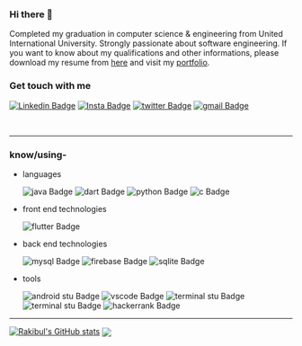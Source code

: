 ### Hi there 👋

Completed my graduation in computer science & engineering from United International University. Strongly passionate about software engineering. If you want to know about my qualifications and other informations, please download my resume from [here](https://drive.google.com/drive/folders/11CBADlaI-XRwVrPcwRNIt_NYBxaxIRjN) and visit my [portfolio](https://rakibul25.github.io/Rakibul25-portfolio/#/).


### Get touch with me

[![Linkedin Badge](https://img.shields.io/badge/-Rakibul%20Islam-blue?style=flat-square&logo=Linkedin&logoColor=white&link=https://www.linkedin.com/in/rakibul-islam-9078b1187/)](https://www.linkedin.com/in/rakibul-islam-9078b1187/)
[![Insta Badge](https://img.shields.io/badge/-rakibul_%20Islam25_-white?style=flat-square&logo=Instagram&logoColor=#405DE6&link=https://www.instagram.com/rakibul_islam_25/)](https://www.instagram.com/rakibul_islam_25/)
[![twitter Badge](https://img.shields.io/badge/-rakibul_%20Islam-white?style=flat-square&logo=twitter&logoColor=#405DE6&link=https://twitter.com/Rakibul14092789)](https://twitter.com/Rakibul14092789)
[![gmail Badge](https://img.shields.io/badge/-mdrakib.mri93@gmail.com-white?style=flat-square&logo=gmail&logoColor=#405DE6&link=mailto:mdrakib.mri93@gmail.com)](mailto:mdrakib.mri93@gmail.com)

<br />
<hr>

### know/using-

- languages

    ![java Badge](https://img.shields.io/badge/-Java-white?style=flat-square&logo=java&logoColor=green)
    ![dart Badge](https://img.shields.io/badge/-Dart-white?style=flat-square&logo=dart&logoColor=blue)
    ![python Badge](https://img.shields.io/badge/-Python-white?style=flat-square&logo=python&logoColor=FFD43B)
    ![c Badge](https://img.shields.io/badge/-C%20-white?style=flat-square&logo=c)


- front end technologies

    ![flutter Badge](https://img.shields.io/badge/-Flutter-white?style=flat-square&logo=flutter&logoColor=blue)


- back end technologies

    ![mysql Badge](https://img.shields.io/badge/-MySQL%20-white?style=flat-square&logo=mysql)
    ![firebase Badge](https://img.shields.io/badge/-Firebase-white?style=flat-square&logo=firebase&logoColor=yellow)
    ![sqlite Badge](https://img.shields.io/badge/-Sqlite-white?style=flat-square&logo=sqlite&logoColor=blue)


- tools

    ![android stu Badge](https://img.shields.io/badge/-Android%20Studio-white?style=flat-square&logo=android%20studio&logoColor=Maximum%20Green)
    ![vscode Badge](https://img.shields.io/badge/-Visual%20Studio-white?style=flat-square&logo=visual%20studio%20code&logoColor=purple)
    ![terminal stu Badge](https://img.shields.io/badge/-Windows%20Terminal-white?style=flat-square&logo=windows%20terminal&logoColor=black)
    ![terminal stu Badge](https://img.shields.io/badge/-Git%20Hub-white?style=flat-square&logo=github&logoColor=black)
    ![hackerrank Badge](https://img.shields.io/badge/-Hacker%20Rank-white?style=flat-square&logo=hackerrank&logoColor=green)

    
<hr>

   [![Rakibul's GitHub stats](https://github-readme-stats.vercel.app/api?username=Rakibul25)](https://github.com/Rakibul25/github-readme-stats)
   <image align="center" src="https://github-readme-stats.vercel.app/api?username=Rakibul25&show_icons=true&theme=compact"> 


<br />
